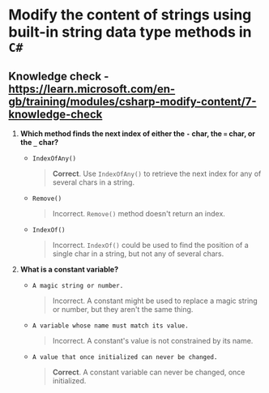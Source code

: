 # Modify the content of strings using built-in string data type methods in `C#`

## Knowledge check - <https://learn.microsoft.com/en-gb/training/modules/csharp-modify-content/7-knowledge-check>

1. **Which method finds the next index of either the `-` char, the `=` char, or the `_` char?**

   - `IndexOfAny()`
     > **Correct**. Use `IndexOfAny()` to retrieve the next index for any of several chars in a string.
   - `Remove()`
     > Incorrect. `Remove()` method doesn't return an index.
   - `IndexOf()`
     > Incorrect. `IndexOf()` could be used to find the position of a single char in a string, but not any of several chars.

2. **What is a constant variable?**

   - `A magic string or number.`
     > Incorrect. A constant might be used to replace a magic string or number, but they aren't the same thing.
   - `A variable whose name must match its value.`
     > Incorrect. A constant's value is not constrained by its name.
   - `A value that once initialized can never be changed.`
     > **Correct**. A constant variable can never be changed, once initialized.
